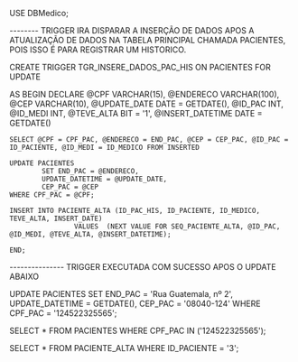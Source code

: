 USE DBMedico;


-------- TRIGGER IRA DISPARAR A INSERÇÃO DE DADOS APOS A ATUALIZAÇÃO DE DADOS NA TABELA PRINCIPAL CHAMADA PACIENTES, POIS ISSO É PARA REGISTRAR UM HISTORICO. 

CREATE TRIGGER TGR_INSERE_DADOS_PAC_HIS
ON PACIENTES
FOR UPDATE

AS
BEGIN
	DECLARE @CPF  VARCHAR(15),
	        @ENDERECO  VARCHAR(100),
			@CEP VARCHAR(10),
			@UPDATE_DATE DATE = GETDATE(),
			@ID_PAC INT,
			@ID_MEDI INT,
			@TEVE_ALTA BIT = '1',
			@INSERT_DATETIME DATE = GETDATE()

	SELECT @CPF = CPF_PAC, @ENDERECO = END_PAC, @CEP = CEP_PAC, @ID_PAC = ID_PACIENTE, @ID_MEDI = ID_MEDICO FROM INSERTED

	UPDATE PACIENTES
			SET END_PAC = @ENDERECO,
			UPDATE_DATETIME = @UPDATE_DATE,
			CEP_PAC = @CEP
	WHERE CPF_PAC = @CPF;

	INSERT INTO PACIENTE_ALTA (ID_PAC_HIS, ID_PACIENTE, ID_MEDICO, TEVE_ALTA, INSERT_DATE)
					VALUES  (NEXT VALUE FOR SEQ_PACIENTE_ALTA, @ID_PAC, @ID_MEDI, @TEVE_ALTA, @INSERT_DATETIME);

	END;


--------------- TRIGGER EXECUTADA COM SUCESSO APOS O UPDATE ABAIXO

UPDATE PACIENTES
SET END_PAC = 'Rua Guatemala, nº 2',
UPDATE_DATETIME = GETDATE(),
CEP_PAC = '08040-124'
WHERE CPF_PAC = '124522325565';


SELECT * FROM PACIENTES WHERE CPF_PAC IN ('124522325565');

SELECT * FROM PACIENTE_ALTA WHERE ID_PACIENTE = '3';


